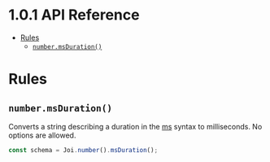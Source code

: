 <!-- version -->
# 1.0.1 API Reference
<!-- versionstop -->

<!-- toc -->

- [Rules](#rules)
  - [`number.msDuration()`](#numbermsduration)

<!-- tocstop -->

# Rules

## `number.msDuration()`

Converts a string describing a duration in the [ms](https://github.com/zeit/ms) syntax to milliseconds.
No options are allowed.

```js
const schema = Joi.number().msDuration();
```
